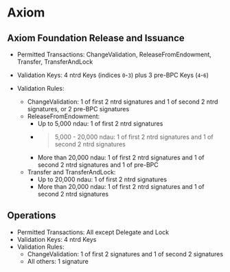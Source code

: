 # Axiom

## Axiom Foundation Release and Issuance

- Permitted Transactions: ChangeValidation, ReleaseFromEndowment, Transfer, TransferAndLock
- Validation Keys: 4 ntrd Keys (indices `0`-`3`) plus 3 pre-BPC Keys (`4`-`6`)
- Validation Rules:

    - ChangeValidation: 1 of first 2 ntrd signatures and 1 of second 2 ntrd signatures, or 2 pre-BPC signatures
    - ReleaseFromEndowment:
        - Up to 5,000 ndau: 1 of first 2 ntrd signatures
        - >5,000 - 20,000 ndau: 1 of first 2 ntrd signatures and 1 of second 2 ntrd signatures
        - More than 20,000 ndau: 1 of first 2 ntrd signatures and 1 of second 2 ntrd signatures and 1 of pre-BPC
    - Transfer and TransferAndLock:
        - Up to 20,000 ndau: 1 of first 2 ntrd signatures
        - More than 20,000 ndau: 1 of first 2 ntrd signatures and 1 of second 2 ntrd signatures

## Operations

- Permitted Transactions: All except Delegate and Lock
- Validation Keys: 4 ntrd Keys
- Validation Rules:
    - ChangeValidation: 1 of first 2 signatures and 1 of second 2 signatures
    - All others: 1 signature
